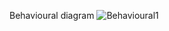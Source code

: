 Behavioural diagram
![Behavioural1](https://user-images.githubusercontent.com/94235122/143296178-c725941d-f4fc-4e44-a629-06ce6a53efb7.png)

